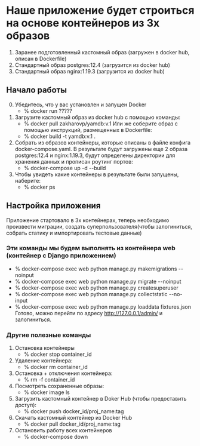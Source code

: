 # Наше приложение будет строиться на основе контейнеров из 3х образов

1. Заранее подготовленный кастомный образ (загружен в docker hub, описан в Dockerfile)
2. Стандартный образ postgres:12.4 (загрузится из docker hub)
3. Стандартный образ nginx:1.19.3 (загрузится из docker hub)

## Начало работы

0. Убедитесь, что у вас установлен и запущен Docker
    * % docker run ?????
1. Загрузите кастомный образ из docker hub с помощью команды:
    * % docker pull zakharovp/yamdb:v.1
Или же соберите образ с помощью инструкций, размещенных в Dockerfile:
    * % docker build -t yamdb:v.1 .
2. Собрать из образов контейнеры, которые описаны в файле конфига docker-compose.yaml.
В результате будут загружены еще 2 образа postgres:12.4 и nginx:1.19.3,
будут определены директории для хранения данных и прописан роутинг портов:
    * % docker-compose up -d --build
3. Чтобы увидеть какие контейнеры в результате были запущены, наберите:
    * % docker ps

## Настройка приложения

Приложение стартовало в 3х контейнерах, теперь необходимо произвести миграции, создать суперпользователя(чтобы залогиниться, собрать статику и импортировать тестовые данные)

### Эти команды мы будем выполнять из контейнера web (контейнер с Django приложением)

* % docker-compose exec web python manage.py makemigrations --noinput
* % docker-compose exec web python manage.py migrate --noinput
* % docker-compose exec web python manage.py createsuperuser
* % docker-compose exec web python manage.py collectstatic --no-input 
* % docker-compose exec web python manage.py loaddata fixtures.json
Готово, можно перейти по адресу http://127.0.0.1/admin/ и залогиниться.

### Другие полезные команды

1. Остановка контейнеры
    * % docker stop container_id
2. Удаление контейнера:
    * % docker rm container_id
3. Остановка + отключения контейнера:
    * % rm -f container_id
4. Посмотреть сохраненные образы:
    * % docker image ls
5. Загрузить кастомный контейнер в Doker Hub (чтобы предоставить доступ):
    * % docker push docker_id/proj_name:tag
6. Скачать кастомный контейнер из Docker Hub
    * % docker pull docker_id/proj_name:tag
7. Остановить работу всех контейнеров
    * % docker-compose down
